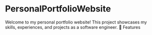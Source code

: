 # PersonalPortfolioWebsite
Welcome to my personal portfolio website! This project showcases my skills, experiences, and projects as a software engineer.  🚀 Features

